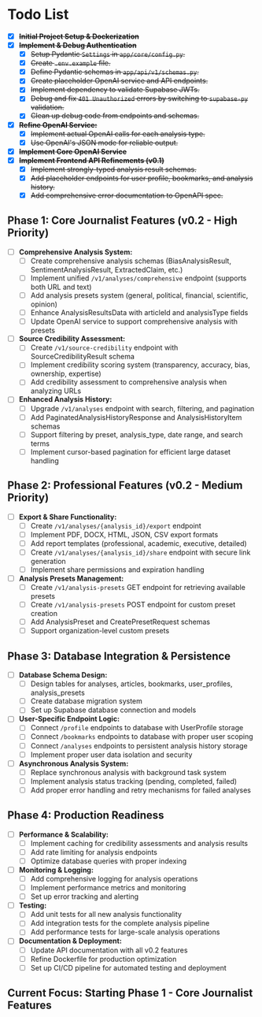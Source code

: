 # Todo List

-   [x] ~~**Initial Project Setup & Dockerization**~~
-   [x] ~~**Implement & Debug Authentication**~~
    -   [x] ~~Setup Pydantic `Settings` in `app/core/config.py`.~~
    -   [x] ~~Create `.env.example` file.~~
    -   [x] ~~Define Pydantic schemas in `app/api/v1/schemas.py`.~~
    -   [x] ~~Create placeholder OpenAI service and API endpoints.~~
    -   [x] ~~Implement dependency to validate Supabase JWTs.~~
    -   [x] ~~Debug and fix `401 Unauthorized` errors by switching to `supabase-py` validation.~~
    -   [x] ~~Clean up debug code from endpoints and schemas.~~
-   [x] ~~**Refine OpenAI Service:**~~
    -   [x] ~~Implement actual OpenAI calls for each analysis type.~~
    -   [x] ~~Use OpenAI's JSON mode for reliable output.~~
-   [x] ~~**Implement Core OpenAI Service**~~
-   [x] ~~**Implement Frontend API Refinements (v0.1)**~~
    -   [x] ~~Implement strongly-typed analysis result schemas.~~
    -   [x] ~~Add placeholder endpoints for user profile, bookmarks, and analysis history.~~
    -   [x] ~~Add comprehensive error documentation to OpenAPI spec.~~

## **Phase 1: Core Journalist Features (v0.2 - High Priority)**
-   [ ] **Comprehensive Analysis System:**
    -   [ ] Create comprehensive analysis schemas (BiasAnalysisResult, SentimentAnalysisResult, ExtractedClaim, etc.)
    -   [ ] Implement unified `/v1/analyses/comprehensive` endpoint (supports both URL and text)
    -   [ ] Add analysis presets system (general, political, financial, scientific, opinion)
    -   [ ] Enhance AnalysisResultsData with articleId and analysisType fields
    -   [ ] Update OpenAI service to support comprehensive analysis with presets
-   [ ] **Source Credibility Assessment:**
    -   [ ] Create `/v1/source-credibility` endpoint with SourceCredibilityResult schema
    -   [ ] Implement credibility scoring system (transparency, accuracy, bias, ownership, expertise)
    -   [ ] Add credibility assessment to comprehensive analysis when analyzing URLs
-   [ ] **Enhanced Analysis History:**
    -   [ ] Upgrade `/v1/analyses` endpoint with search, filtering, and pagination
    -   [ ] Add PaginatedAnalysisHistoryResponse and AnalysisHistoryItem schemas
    -   [ ] Support filtering by preset, analysis_type, date range, and search terms
    -   [ ] Implement cursor-based pagination for efficient large dataset handling

## **Phase 2: Professional Features (v0.2 - Medium Priority)**
-   [ ] **Export & Share Functionality:**
    -   [ ] Create `/v1/analyses/{analysis_id}/export` endpoint
    -   [ ] Implement PDF, DOCX, HTML, JSON, CSV export formats
    -   [ ] Add report templates (professional, academic, executive, detailed)
    -   [ ] Create `/v1/analyses/{analysis_id}/share` endpoint with secure link generation
    -   [ ] Implement share permissions and expiration handling
-   [ ] **Analysis Presets Management:**
    -   [ ] Create `/v1/analysis-presets` GET endpoint for retrieving available presets
    -   [ ] Create `/v1/analysis-presets` POST endpoint for custom preset creation
    -   [ ] Add AnalysisPreset and CreatePresetRequest schemas
    -   [ ] Support organization-level custom presets

## **Phase 3: Database Integration & Persistence**
-   [ ] **Database Schema Design:**
    -   [ ] Design tables for analyses, articles, bookmarks, user_profiles, analysis_presets
    -   [ ] Create database migration system
    -   [ ] Set up Supabase database connection and models
-   [ ] **User-Specific Endpoint Logic:**
    -   [ ] Connect `/profile` endpoints to database with UserProfile storage
    -   [ ] Connect `/bookmarks` endpoints to database with proper user scoping
    -   [ ] Connect `/analyses` endpoints to persistent analysis history storage
    -   [ ] Implement proper user data isolation and security
-   [ ] **Asynchronous Analysis System:**
    -   [ ] Replace synchronous analysis with background task system
    -   [ ] Implement analysis status tracking (pending, completed, failed)
    -   [ ] Add proper error handling and retry mechanisms for failed analyses

## **Phase 4: Production Readiness**
-   [ ] **Performance & Scalability:**
    -   [ ] Implement caching for credibility assessments and analysis results
    -   [ ] Add rate limiting for analysis endpoints
    -   [ ] Optimize database queries with proper indexing
-   [ ] **Monitoring & Logging:**
    -   [ ] Add comprehensive logging for analysis operations
    -   [ ] Implement performance metrics and monitoring
    -   [ ] Set up error tracking and alerting
-   [ ] **Testing:**
    -   [ ] Add unit tests for all new analysis functionality
    -   [ ] Add integration tests for the complete analysis pipeline
    -   [ ] Add performance tests for large-scale analysis operations
-   [ ] **Documentation & Deployment:**
    -   [ ] Update API documentation with all v0.2 features
    -   [ ] Refine Dockerfile for production optimization
    -   [ ] Set up CI/CD pipeline for automated testing and deployment

## **Current Focus: Starting Phase 1 - Core Journalist Features** 